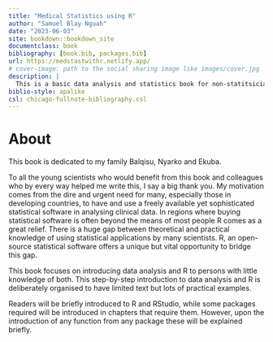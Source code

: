 ```yaml
--- 
title: "Medical Statistics using R"
author: "Samuel Blay Nguah"
date: "2023-06-03"
site: bookdown::bookdown_site
documentclass: book
bibliography: [book.bib, packages.bib]
url: https://medstastwithr.netlify.app/
# cover-image: path to the social sharing image like images/cover.jpg
description: |
  This is a basic data analysis and statistics book for non-statitsicians and statisticians.
biblio-style: apalike
csl: chicago-fullnote-bibliography.csl
---
```


# About

This book is dedicated to my family Balqisu, Nyarko and Ekuba.

To all the young scientists who would benefit from this book and colleagues who by every way helped me write this, I say a big thank you. My motivation comes from the dire and urgent need for many, especially those in developing countries, to have and use a freely available yet sophisticated statistical software in analysing clinical data. In regions where buying statistical software is often beyond the
means of most people R comes as a great relief. There is a huge gap between theoretical and practical knowledge of using statistical applications by many scientists. R, an open-source statistical software offers a unique but vital opportunity to bridge this gap.

This book focuses on introducing data analysis and R to persons with little knowledge of both. This step-by-step introduction to data analysis and R is deliberately organised to have limited text but lots of practical examples. 

Readers will be briefly introduced to R and RStudio, while some packages required will be introduced in chapters that require them. However, upon the introduction of any function from any package these will be explained briefly.
 




